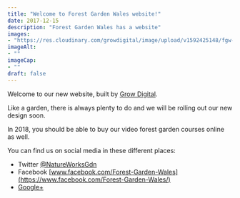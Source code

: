 ```yaml
---
title: "Welcome to Forest Garden Wales website!"
date: 2017-12-15
description: "Forest Garden Wales has a website"
images: 
- "https://res.cloudinary.com/growdigital/image/upload/v1592425148/fgw-logo-transparent.png"
imageAlt: 
- ""
imageCap:
- ""
draft: false
---
```


Welcome to our new website, built by [Grow Digital](https://www.growdigital.org/).

Like a garden, there is always plenty to do and we will be rolling out our new design soon.

In 2018, you should be able to buy our video forest garden courses online as well.

You can find us on social media in these different places:

* Twitter [@NatureWorksGdn](https://twitter.com/NatureWorksGdn)
* Facebook [www.facebook.com/Forest-Garden-Wales](https://www.facebook.com/Forest-Garden-Wales/)
* [Google+](https://plus.google.com/111290684473488016210)
